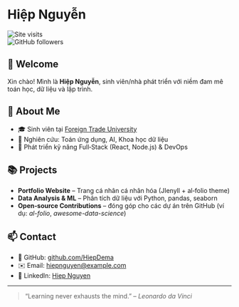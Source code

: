 # Hiệp Nguyễn

![Site visits](https://img.shields.io/badge/visitors-—-blue)  
![GitHub followers](https://img.shields.io/github/followers/HiepDema?label=Followers&style=social)

## 👋 Welcome

Xin chào! Mình là **Hiệp Nguyễn**, sinh viên/nhà phát triển với niềm đam mê toán học, dữ liệu và lập trình.

## 🧩 About Me

- 🎓 Sinh viên tại [Foreign Trade University](https://www.ftu.edu.vn)
- 🔭 Nghiên cứu: Toán ứng dụng, AI, Khoa học dữ liệu
- 🌱 Phát triển kỹ năng Full‑Stack (React, Node.js) & DevOps

## 📚 Projects

- **Portfolio Website** – Trang cá nhân cá nhân hóa (JIenyll + al‑folio theme)
- **Data Analysis & ML** – Phân tích dữ liệu với Python, pandas, seaborn
- **Open‑source Contributions** – đóng góp cho các dự án trên GitHub (ví dụ: _al-folio_, _awesome-data-science_)

## 📫 Contact

- 🔗 GitHub: [github.com/HiepDema](https://github.com/HiepDema)
- ✉️ Email: hiepnguyen@example.com
- 💼 LinkedIn: [Hiep Nguyen](https://www.linkedin.com/in/hiepnguyen)

---

> “Learning never exhausts the mind.” – *Leonardo da Vinci*

